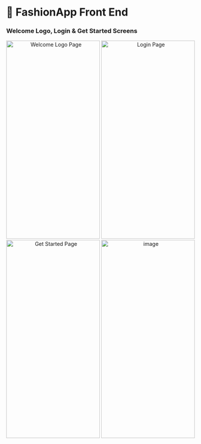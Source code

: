 # 👗 FashionApp Front End

### Welcome Logo, Login & Get Started Screens

<p align="center">
  <img width="250" height="530" alt="Welcome Logo Page" src="https://github.com/user-attachments/assets/445ff21b-770b-4312-9642-5751a5285090" />
  <img width="250" height="530" alt="Login Page" src="https://github.com/user-attachments/assets/5a9ad05f-91d0-4b1b-b11a-15166722caed" /><br/>
  <img width="250" height="530" alt="Get Started Page" src="https://github.com/user-attachments/assets/6646d54e-2880-447d-9ede-2ff50dda7479" />
  <img width="250" height="530" alt="image" src="https://github.com/user-attachments/assets/5e3eaca3-25c9-4c43-abbf-f3e809f2a305" />


</p>



